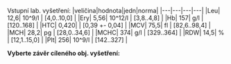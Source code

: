 
<div class="w3-row">
<div class="w3-half">

<div class="w3-khaki w3-xlarge w3-padding w3-margin">

Vstupní lab. vyšetření: 
|veličina|hodnota|jedn|norma|
|---|---|---|---|
|Leu| 12,6| 10^9/l |	[4,0..10,0] |
|Ery| 5,56| 10^12/l |	[3,8..4,8] |
|Hb| 157| g/l |		[120..168] |
|HTC| 0,420| |		[0,39 +- 0,04] |
|MCV| 75,5| fl |		[82,6..98,4] |
|MCH| 28,2| pg |		[28,0..34,6] |
|MCHC| 374| g/l |		[329..364] |
|RDW| 14,5| % |		[12,1..15,0] |
|Plt| 256| 10^9/l | 		[142..327] |

</div>

</div>
<div class="w3-half w3-padding w3-large">

**Vyberte závěr cíleného obj. vyšetření:**

<bdl-quiz id="q1" type="choice2" question="Vědomí" answers="Orientovaná, snaží se spolupracovat|Dezorientovaná, zmatená, nespolupracuje|Bezvědomí" correctoptions="true|false|false" explanations="ano|ne|ne" buttontitle="zkontrolovat odpověď"></bdl-quiz>
<bdl-quiz id="q2" type="choice2" question="Hydratace" answers="dehydratovaná, suché sliznice a snížený turgor kůže|hydratovaná, sliznice v normě, normální turgor kůže" correctoptions="true|false" explanations="ano|ne" buttontitle="zkontrolovat odpověď"></bdl-quiz>
<bdl-quiz id="q3" type="choice2" question="Dýchání" answers="dýchání čisté sklípkové, hyperpnoe, tachypnoe|dýchání čisté sklípkové, normopnoe|vlhké chropy, bradypnoe, hypopnoe" correctoptions="true|false|false" explanations="ano|ne|ne" buttontitle="zkontrolovat odpověď"></bdl-quiz>
<bdl-quiz id="q4" type="choice2" question="AS" answers="AS pravidelná, ozvy 2, šelest nediferencuji|AS pravidelná, ozvy 2, systolický crescendo-decrescendový šelest" correctoptions="true|false" explanations="ano|ne" buttontitle="zkontrolovat odpověď"></bdl-quiz>
<bdl-quiz id="q5" type="choice2" question="břicho" answers="břicho hůře prohmatné, v podbřišku citlivé až bolestivé, zatíná|břicho klidné, prohmatné" correctoptions="true|false" explanations="ano|ne" buttontitle="zkontrolovat odpověď"></bdl-quiz>
<bdl-quiz id="q6" type="choice2" question="DK" answers="DK bez otoků|DK s otoky" correctoptions="true|false" explanations="ano|ne" buttontitle="zkontrolovat odpověď"></bdl-quiz>
<bdl-quiz-control ids="q1,q2,q3,q4,q5,q6"></bdl-quiz-control>
</div>
</div>
